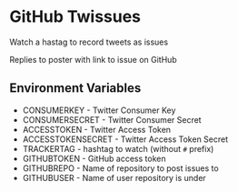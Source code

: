 # GitHub Twissues
Watch a hastag to record tweets as issues

Replies to poster with link to issue on GitHub

## Environment Variables
- CONSUMERKEY - Twitter Consumer Key
- CONSUMERSECRET - Twitter Consumer Secret
- ACCESSTOKEN - Twitter Access Token
- ACCESSTOKENSECRET - Twitter Access Token Secret
- TRACKERTAG - hashtag to watch (without `#` prefix)
- GITHUBTOKEN - GitHub access token
- GITHUBREPO - Name of repository to post issues to
- GITHUBUSER - Name of user repository is under
